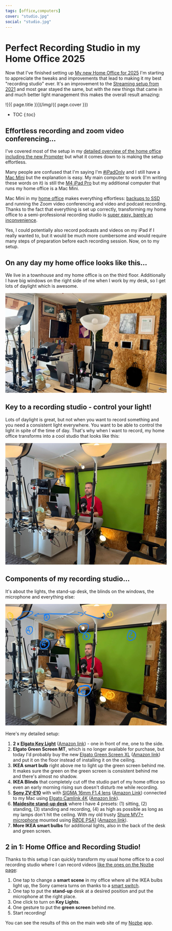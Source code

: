 ```yaml
---
tags: [office,computers]
cover: "studio.jpg"
social: "studio.jpg"
---
```


# Perfect Recording Studio in my Home Office 2025

Now that I've finished setting up [My new Home Office for 2025](/office25) I'm starting to appreciate the tweaks and improvements that lead to making it my best "recording studio" ever. It's an improvement to the [Streaming setup from 2021](/streaming) and most gear stayed the same, but with the new things that came in and much better light management this makes the overall result amazing:

<!--More-->

![{{ page.title }}](/img/{{ page.cover }})

* TOC
{:toc}

## Effortless recording and zoom video conferencing…

I've covered most of the setup in my [detailed overview of the home office including the new Prompter](/office25/#prompter---a-teleprompter-upgrade-i-didnt-know-i-needed) but what it comes down to is making the setup effortless.

Many people are confused that I'm saying I'm [#iPadOnly](/ipadonly) and I still have a [Mac Mini](/office25/#m4-mac-mini---the-new-soul-of-my-home-office) but the explanation is easy. My main computer to work (I'm writing these words on it) is still the [M4 iPad Pro](/ipadm4) but my additional computer that runs my home office is a Mac Mini.

Mac Mini in my [home office](/office) makes everything effortless: [backups to SSD](/ssd) and running the Zoom video conferencing and video and podcast recording. Thanks to the fact that everything is set up correctly, transforming my home office to a semi-professional recording studio is [super easy, barely an inconvenience](/pitch).

Yes, I could potentially also record podcasts and videos on my iPad if I really wanted to, but it would be much more cumbersome and would require many steps of preparation before each recording session. Now, on to my setup.

## On any day my home office looks like this…

We live in a townhouse and my home office is on the third floor. Additionally I have big windows on the right side of me when I work by my desk, so I get lots of daylight which is awesome.

![{{ page.title }} day](/img/studio-day.jpg)

## Key to a recording studio - control your light!

Lots of daylight is great, but not when you want to record something and you need a consistent light everywhere. You want to be able to control the light in spite of the time of day. That's why when I want to record, my home office transforms into a cool studio that looks like this:

![{{ page.title }} green](/img/studio-green.jpg)

## Components of my recording studio…

It's about the lights, the stand-up desk, the blinds on the windows, the microphone and everything else:

![{{ page.title }} numbers](/img/studio-numbers.jpg)

Here's my detailed setup:

1. **2 x [Elgato Key Light](https://www.elgato.com/p/key-light)** ([Amazon link](https://amzn.to/4iuFXFq)) - one in front of me, one to the side.
2. **Elgato Green Screen MT**, which is no longer available for purchase, but today I'd probably buy the new [Elgato Green Screen XL](https://www.elgato.com/us/en/p/green-screen-xl) ([Amazon link](https://amzn.to/41JsLpL)) and put it on the floor instead of installing it on the ceiling.
3. **IKEA smart bulb** right above me to light up the green screen behind me. It makes sure the green on the green screen is consistent behind me and there's almost no shadow.
4. **IKEA Blinds** that completely cut off the studio part of my home office so even an early morning rising sun doesn't disturb me while recording.
5. **[Sony ZV-E10](https://electronics.sony.com/imaging/interchangeable-lens-cameras/aps-c/p/ilczve10-b)** with with [SIGMA 16mm F1.4 lens](https://www.sigmaphoto.com/16mm-f1-4-dc-dn-c) ([Amazon Link](https://amzn.to/4id1xi3)) connected to my Mac using [Elgato Camlink 4K](https://www.elgato.com/us/en/p/cam-link-4k) ([Amazon link](https://amzn.to/4hiier1)).
6. **[Maidesite stand-up desk](https://www.maidesite.com)** where I have 4 presets: (1) sitting, (2) standing, (3) standing and recording, (4) as high as possible as long as my lamps don't hit the ceiling. With my old trusty [Shure MV7+ microphone](https://amzn.to/4bZcXUB) mounted using [RØDE PSA1](https://rode.com/en/accessories/stands-bars/psa1) ([Amazon link](https://amzn.to/4bJpf39)).
7. **More IKEA smart bulbs** for additional lights, also in the back of the desk and green screen.

## 2 in 1: Home Office and Recording Studio!

Thanks to this setup I can quickly transform my usual home office to a cool recording studio where I can record videos [like the ones on the Nozbe page](https://nozbe.com/guide/?c=michaelteam):

1. One tap to change a **smart scene** in my office where all the IKEA bulbs light up, the Sony camera turns on thanks to a [smart switch](/office25/#prompter---a-teleprompter-upgrade-i-didnt-know-i-needed).
2. One tap to put the **stand-up** desk at a desired position and put the microphone at the right place.
3. One click to turn on **Key Lights**.
4. One gesture to put the **green screen** behind me.
5. Start recording!

You can see the results of this on the main web site of my [Nozbe][n] app.

[n]: https://michael.gratis/nozbe
[np]: https://michael.gratis/nozbepersonal